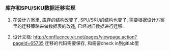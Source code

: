 ### 库存和SPU/SKU数据迁移实现

1. 在设计方案里, 库存的结构改变了. SPU/SKU的结构也变了. 需要根据设计方案里的迁移策略来做数据表的改造, 已经对旧数据进行迁移.

2. 设计文档: http://confluence.yit.net/pages/viewpage.action?pageId=65735
迁移的代码需要保存, 和需要check in到gitlab里
